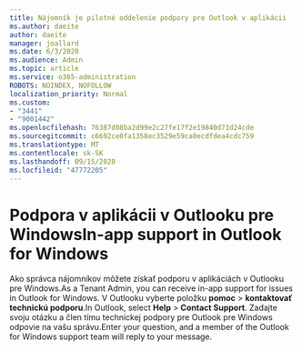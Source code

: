 ```yaml
---
title: Nájomník je pilotné oddelenie podpory pre Outlook v aplikácii
ms.author: daeite
author: daeite
manager: joallard
ms.date: 6/3/2020
ms.audience: Admin
ms.topic: article
ms.service: o365-administration
ROBOTS: NOINDEX, NOFOLLOW
localization_priority: Normal
ms.custom:
- "3441"
- "9001442"
ms.openlocfilehash: 76387d08ba2d99e2c27fe17f2e19840d71d24cde
ms.sourcegitcommit: c6692ce0fa1358ec3529e59ca0ecdfdea4cdc759
ms.translationtype: MT
ms.contentlocale: sk-SK
ms.lasthandoff: 09/15/2020
ms.locfileid: "47772205"
---
```

# <a name="in-app-support-in-outlook-for-windows"></a><span data-ttu-id="9de7b-102">Podpora v aplikácii v Outlooku pre Windows</span><span class="sxs-lookup"><span data-stu-id="9de7b-102">In-app support in Outlook for Windows</span></span>

<span data-ttu-id="9de7b-103">Ako správca nájomníkov môžete získať podporu v aplikáciách v Outlooku pre Windows.</span><span class="sxs-lookup"><span data-stu-id="9de7b-103">As a Tenant Admin, you can receive in-app support for issues in Outlook for Windows.</span></span> <span data-ttu-id="9de7b-104">V Outlooku vyberte položku **pomoc**  >  **kontaktovať technickú podporu**.</span><span class="sxs-lookup"><span data-stu-id="9de7b-104">In Outlook, select **Help** > **Contact Support**.</span></span> <span data-ttu-id="9de7b-105">Zadajte svoju otázku a člen tímu technickej podpory pre Outlook pre Windows odpovie na vašu správu.</span><span class="sxs-lookup"><span data-stu-id="9de7b-105">Enter your question, and a member of the Outlook for Windows support team will reply to your message.</span></span>